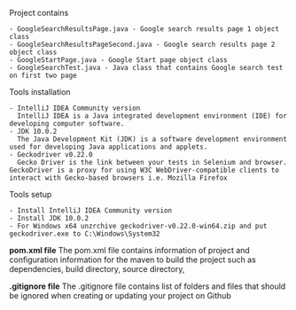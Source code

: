 Project contains

    - GoogleSearchResultsPage.java - Google search results page 1 object class
    - GoogleSearchResultsPageSecond.java - Google search results page 2 object class
    - GoogleStartPage.java - Google Start page object class
    - GoogleSearchTest.java - Java class that contains Google search test on first two page

Tools installation

    - IntelliJ IDEA Community version
      IntelliJ IDEA is a Java integrated development environment (IDE) for developing computer software.
    - JDK 10.0.2
      The Java Development Kit (JDK) is a software development environment used for developing Java applications and applets.
    - Geckodriver v0.22.0
      Gecko Driver is the link between your tests in Selenium and browser. GeckoDriver is a proxy for using W3C WebDriver-compatible clients to interact with Gecko-based browsers i.e. Mozilla Firefox

Tools setup

    - Install IntelliJ IDEA Community version
    - Install JDK 10.0.2
    - For Windows x64 unzrchive geckodriver-v0.22.0-win64.zip and put geckodriver.exe to C:\Windows\System32

**pom.xml file**
The pom.xml file contains information of project and configuration information for the maven to build the project such as dependencies, build directory, source directory,

**.gitignore file**
The .gitignore file contains list of folders and files that should be ignored when creating or updating your project on Github

